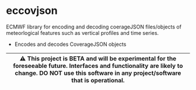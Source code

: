 # eccovjson

ECMWF library for encoding and decoding coerageJSON files/objects of meteorlogical features such as vertical profiles and time series.

* Encodes and decodes CoverageJSON objects


| :warning: This project is BETA and will be experimental for the foreseeable future. Interfaces and functionality are likely to change. DO NOT use this software in any project/software that is operational. |
|--------------------------------------------------------------------------------------------------------------------------------------------------------------------------------------------------------------|
